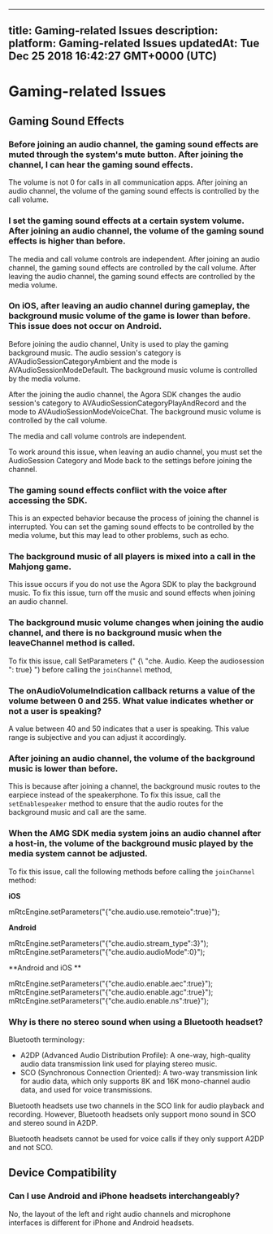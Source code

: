 
---
title: Gaming-related Issues
description: 
platform: Gaming-related Issues
updatedAt: Tue Dec 25 2018 16:42:27 GMT+0000 (UTC)
---
# Gaming-related Issues
## Gaming Sound Effects

### Before joining an audio channel, the gaming sound effects are muted through the system's mute button. After joining the channel, I can hear the gaming sound effects.

The volume is not 0 for calls in all communication apps. After joining an audio channel, the volume of the gaming sound effects is controlled by the call volume.

### I set the gaming sound effects at a certain system volume. After joining an audio channel, the volume of the gaming sound effects is higher than before.

The media and call volume controls are independent. After joining an audio channel, the gaming sound effects are controlled by the call volume. After leaving the audio channel, the gaming sound effects are controlled by the media volume. 

### On iOS, after leaving an audio channel during gameplay, the background music volume of the game is lower than before. This issue does not occur on Android.

Before joining the audio channel, Unity is used to play the gaming background music. The audio session's category is AVAudioSessionCategoryAmbient and the mode is AVAudioSessionModeDefault. The background music volume is controlled by the media volume.

After the joining the audio channel, the Agora SDK changes the audio session's category to AVAudioSessionCategoryPlayAndRecord and the mode to AVAudioSessionModeVoiceChat. The background music volume is controlled by the call volume.

The media and call volume controls are independent.

To work around this issue, when leaving an audio channel, you must set the AudioSession Category and Mode back to the settings before joining the channel.

### The gaming sound effects conflict with the voice after accessing the SDK.

This is an expected behavior because the process of joining the channel is interrupted. You can set the gaming sound effects to be controlled by the media volume, but this may lead to other problems, such as echo.

### The background music of all players is mixed into a call in the Mahjong game.

This issue occurs if you do not use the Agora SDK to play the background music. To fix this issue, turn off the music and sound effects when joining an audio channel.

### The background music volume changes when joining the audio channel, and there is no background music when the leaveChannel method is called.

To fix this issue, call SetParameters (" {\ "che. Audio. Keep the audiosession \": true} ")  before calling the `joinChannel` method,

### The onAudioVolumeIndication callback returns a value of the volume between 0 and 255. What value indicates whether or not a user is speaking?

A value between 40 and 50 indicates that a user is speaking. This value range is subjective and you can adjust it accordingly.

### After joining an audio channel, the volume of the background music is lower than before.

This is because after joining a channel, the background music routes to the earpiece instead of the speakerphone. To fix this issue, call the `setEnablespeaker` method to ensure that the audio routes for the background music and call are the same.

### When the AMG SDK media system joins an audio channel after a host-in, the volume of the background music played by the media system cannot be adjusted.

To fix this issue, call the following methods before calling the `joinChannel` method:

**iOS** 

mRtcEngine.setParameters("{\"che.audio.use.remoteio\":true}");

**Android**

mRtcEngine.setParameters("{\"che.audio.stream_type\":3}");
mRtcEngine.setParameters("{\"che.audio.audioMode\":0}");

**Android and iOS **

mRtcEngine.setParameters("{\"che.audio.enable.aec\":true}");
mRtcEngine.setParameters("{\"che.audio.enable.agc\":true}");
mRtcEngine.setParameters("{\"che.audio.enable.ns\":true}");

### Why is there no stereo sound when using a Bluetooth headset?

Bluetooth terminology:

* A2DP (Advanced Audio Distribution Profile): A one-way, high-quality audio data transmission link used for playing stereo music.
* SCO (Synchronous Connection Oriented): A two-way transmission link for audio data, which only supports 8K and 16K mono-channel audio data, and used for voice transmissions.

Bluetooth headsets use two channels in the SCO link for audio playback and recording. However, Bluetooth headsets only support mono sound in SCO and stereo sound in A2DP.

Bluetooth headsets cannot be used for voice calls if they only support A2DP and not SCO.

## Device Compatibility

### Can I use Android and iPhone headsets interchangeably?
No, the layout of the left and right audio channels and microphone interfaces is different for iPhone and Android headsets.

